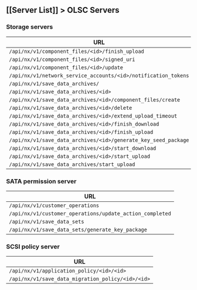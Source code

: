 [[Server List]] > OLSC Servers
---

### Storage servers
| URL |
| --- |
| `/api/nx/v1/component_files/<id>/finish_upload` |
| `/api/nx/v1/component_files/<id>/signed_uri` |
| `/api/nx/v1/component_files/<id>/update` |
| `/api/nx/v1/network_service_accounts/<id>/notification_tokens` |
| `/api/nx/v1/save_data_archives/` |
| `/api/nx/v1/save_data_archives/<id>` |
| `/api/nx/v1/save_data_archives/<id>/component_files/create` |
| `/api/nx/v1/save_data_archives/<id>/delete` |
| `/api/nx/v1/save_data_archives/<id>/extend_upload_timeout` |
| `/api/nx/v1/save_data_archives/<id>/finish_download` |
| `/api/nx/v1/save_data_archives/<id>/finish_upload` |
| `/api/nx/v1/save_data_archives/<id>/generate_key_seed_package` |
| `/api/nx/v1/save_data_archives/<id>/start_download` |
| `/api/nx/v1/save_data_archives/<id>/start_upload` |
| `/api/nx/v1/save_data_archives/start_upload` |

### SATA permission server

| URL |
| --- |
| `/api/nx/v1/customer_operations` |
| `/api/nx/v1/customer_operations/update_action_completed` |
| `/api/nx/v1/save_data_sets` |
| `/api/nx/v1/save_data_sets/generate_key_package` |

### SCSI policy server

| URL |
| --- |
| `/api/nx/v1/application_policy/<id>/<id>` |
| `/api/nx/v1/save_data_migration_policy/<id>/<id>` |